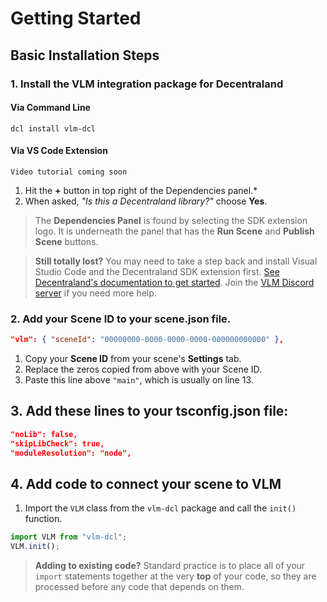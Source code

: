# Getting Started

## Basic Installation Steps

### **1. Install the VLM integration package for Decentraland**
#### Via Command Line

```
dcl install vlm-dcl
```

#### Via VS Code Extension

`Video tutorial coming soon`

1. Hit the **\+** button in top right of the Dependencies panel.\*
2. When asked, *"Is this a Decentraland library?"* choose **Yes**.

> The **Dependencies Panel** is found by selecting the SDK extension logo. It is underneath the panel that has the **Run Scene** and **Publish Scene** buttons.

> **Still totally lost?** You may need to take a step back and install Visual Studio Code and the Decentraland SDK extension first. [See Decentraland's documentation to get started](https://docs.decentraland.org/creator/development-guide/sdk-101/). Join the [VLM Discord server](https://discord.gg/hYzxFZmbvf) if you need more help.

### 2. Add your Scene ID to your scene.json file.
```json
"vlm": { "sceneId": "00000000-0000-0000-0000-000000000000" },
```

1. Copy your **Scene ID** from your scene's **Settings** tab.
2. Replace the zeros copied from above with your Scene ID.
3. Paste this line above `"main"`, which is usually on line 13.

## **3. Add these lines to your tsconfig.json file:**
```json
"noLib": false,
"skipLibCheck": true,
"moduleResolution": "node",
```

## **4. Add code to connect your scene to VLM**

1. Import the `VLM` class from the `vlm-dcl` package and call the `init()` function.
```typescript
import VLM from "vlm-dcl";
VLM.init();
```

> **Adding to existing code?** Standard practice is to place all of your `import` statements together at the very **top** of your code, so they are processed before any code that depends on them.
